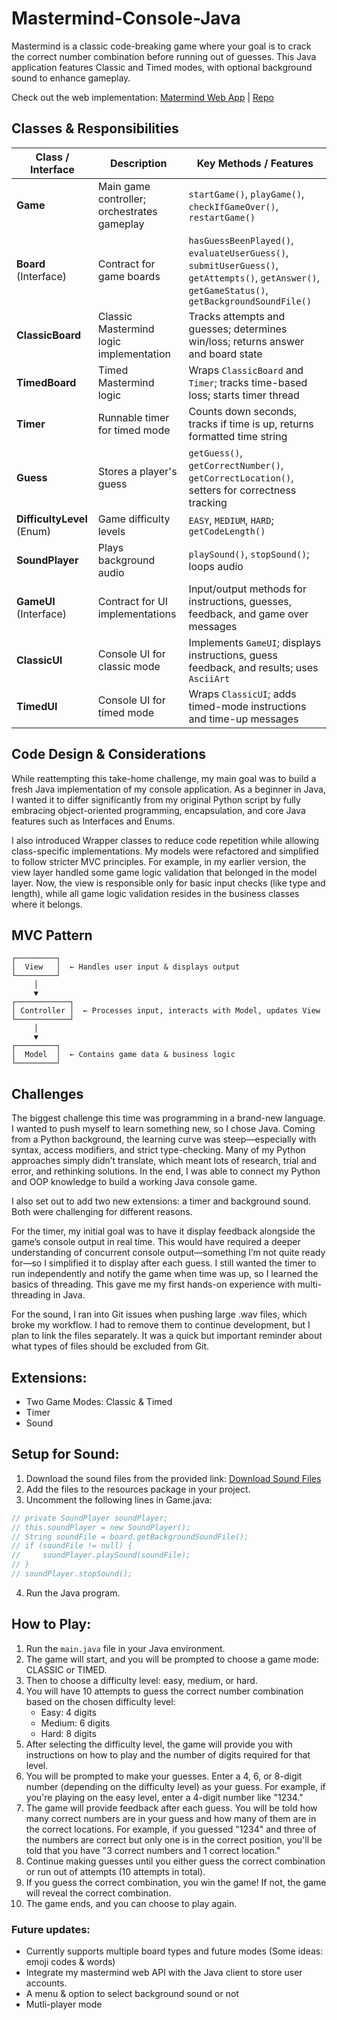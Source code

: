 # Mastermind-Console-Java

Mastermind is a classic code-breaking game where your goal is to crack the correct number combination before running out of guesses. This Java application features Classic and Timed modes, with optional background sound to enhance gameplay.

Check out the web implementation: [Matermind Web App](https://valerie-valentine.github.io/mastermind-frontend/)   |   [Repo](https://github.com/valerie-valentine/mastermind-backend/tree/mastermind-backend-v3.1)

## Classes & Responsibilities

| Class / Interface | Description | Key Methods / Features |
|------------------|------------|----------------------|
| **Game** | Main game controller; orchestrates gameplay | `startGame()`, `playGame()`, `checkIfGameOver()`, `restartGame()` |
| **Board** (Interface) | Contract for game boards | `hasGuessBeenPlayed()`, `evaluateUserGuess()`, `submitUserGuess()`, `getAttempts()`, `getAnswer()`, `getGameStatus()`, `getBackgroundSoundFile()` |
| **ClassicBoard** | Classic Mastermind logic implementation | Tracks attempts and guesses; determines win/loss; returns answer and board state |
| **TimedBoard** | Timed Mastermind logic | Wraps `ClassicBoard` and `Timer`; tracks time-based loss; starts timer thread |
| **Timer** | Runnable timer for timed mode | Counts down seconds, tracks if time is up, returns formatted time string |
| **Guess** | Stores a player's guess | `getGuess()`, `getCorrectNumber()`, `getCorrectLocation()`, setters for correctness tracking |
| **DifficultyLevel** (Enum) | Game difficulty levels | `EASY`, `MEDIUM`, `HARD`; `getCodeLength()` |
| **SoundPlayer** | Plays background audio | `playSound()`, `stopSound()`; loops audio |
| **GameUI** (Interface) | Contract for UI implementations | Input/output methods for instructions, guesses, feedback, and game over messages |
| **ClassicUI** | Console UI for classic mode | Implements `GameUI`; displays instructions, guess feedback, and results; uses `AsciiArt` |
| **TimedUI** | Console UI for timed mode | Wraps `ClassicUI`; adds timed-mode instructions and time-up messages |

## Code Design & Considerations
While reattempting this take-home challenge, my main goal was to build a fresh Java implementation of my console application. As a beginner in Java, I wanted it to differ significantly from my original Python script by fully embracing object-oriented programming, encapsulation, and core Java features such as Interfaces and Enums.

I also introduced Wrapper classes to reduce code repetition while allowing class-specific implementations. My models were refactored and simplified to follow stricter MVC principles. For example, in my earlier version, the view layer handled some game logic validation that belonged in the model layer. Now, the view is responsible only for basic input checks (like type and length), while all game logic validation resides in the business classes where it belongs.

## MVC Pattern
    ┌─────────┐
    │  View   │  ← Handles user input & displays output
    └─────────┘
         │
         ▼
    ┌────────────┐
    │ Controller │  ← Processes input, interacts with Model, updates View
    └────────────┘
         │
         ▼
    ┌─────────┐
    │  Model  │  ← Contains game data & business logic
    └─────────┘

        
## Challenges
The biggest challenge this time was programming in a brand-new language. I wanted to push myself to learn something new, so I chose Java. Coming from a Python background, the learning curve was steep—especially with syntax, access modifiers, and strict type-checking. Many of my Python approaches simply didn’t translate, which meant lots of research, trial and error, and rethinking solutions. In the end, I was able to connect my Python and OOP knowledge to build a working Java console game.

I also set out to add two new extensions: a timer and background sound. Both were challenging for different reasons.

For the timer, my initial goal was to have it display feedback alongside the game’s console output in real time. This would have required a deeper understanding of concurrent console output—something I’m not quite ready for—so I simplified it to display after each guess. I still wanted the timer to run independently and notify the game when time was up, so I learned the basics of threading. This gave me my first hands-on experience with multi-threading in Java.

For the sound, I ran into Git issues when pushing large .wav files, which broke my workflow. I had to remove them to continue development, but I plan to link the files separately. It was a quick but important reminder about what types of files should be excluded from Git.

## Extensions:
- Two Game Modes: Classic & Timed
- Timer
- Sound

## Setup for Sound:
1. Download the sound files from the provided link: [Download Sound Files](https://drive.google.com/drive/u/1/folders/1nba79lD1ssuzldGqzl9YVzLtVmqnG_LW)
2. Add the files to the resources package in your project.
2. Uncomment the following lines in Game.java:
```java
// private SoundPlayer soundPlayer;
// this.soundPlayer = new SoundPlayer();
// String soundFile = board.getBackgroundSoundFile();
// if (soundFile != null) {
//     soundPlayer.playSound(soundFile);
// }
// soundPlayer.stopSound();
```
4. Run the Java program.


## How to Play:
1. Run the `main.java` file in your Java environment.
2. The game will start, and you will be prompted to choose a game mode: CLASSIC or TIMED.
3. Then to choose a difficulty level: easy, medium, or hard.
4. You will have 10 attempts to guess the correct number combination based on the chosen difficulty level:
   - Easy: 4 digits
   - Medium: 6 digits
   - Hard: 8 digits
5. After selecting the difficulty level, the game will provide you with instructions on how to play and the number of digits required for that level.
6. You will be prompted to make your guesses. Enter a 4, 6, or 8-digit number (depending on the difficulty level) as your guess. For example, if you're playing on the easy level, enter a 4-digit number like "1234."
7. The game will provide feedback after each guess. You will be told how many correct numbers are in your guess and how many of them are in the correct locations. For example, if you guessed "1234" and three of the numbers are correct but only one is in the correct position, you'll be told that you have "3 correct numbers and 1 correct location."
8. Continue making guesses until you either guess the correct combination or run out of attempts (10 attempts in total).
9. If you guess the correct combination, you win the game! If not, the game will reveal the correct combination.
10. The game ends, and you can choose to play again.

### Future updates:
- Currently supports multiple board types and future modes (Some ideas: emoji codes & words)
- Integrate my mastermind web API with the Java client to store user accounts.
- A menu & option to select background sound or not
- Mutli-player mode
